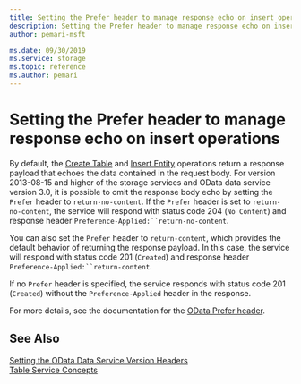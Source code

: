 ```yaml
---
title: Setting the Prefer header to manage response echo on insert operations (REST API) - Azure Storage
description: Setting the Prefer header to manage response echo on insert operations.
author: pemari-msft

ms.date: 09/30/2019
ms.service: storage
ms.topic: reference
ms.author: pemari
---
```


# Setting the Prefer header to manage response echo on insert operations

By default, the [Create Table](Create-Table.md) and [Insert Entity](Insert-Entity.md) operations return a response payload that echoes the data contained in the request body. For version 2013-08-15 and higher of the storage services and OData data service version 3.0, it is possible to omit the response body echo by setting the `Prefer` header to `return-no-content`. If the `Prefer` header is set to `return-no-content`, the service will respond with status code 204 (`No Content`) and response header `Preference-Applied:``return-no-content`.  
  
 You can also set the `Prefer` header to `return-content`, which provides the default behavior of returning the response payload. In this case, the service will respond with status code 201 (`Created`) and response header `Preference-Applied:``return-content`.  
  
 If no `Prefer` header is specified, the service responds with status code 201 (`Created`) without the `Preference-Applied` header in the response.  
  
 For more details, see the documentation for the [OData Prefer header](http://msdn.microsoft.com/library/hh537533.aspx).  
  
## See Also  
 [Setting the OData Data Service Version Headers](Setting-the-OData-Data-Service-Version-Headers.md)   
 [Table Service Concepts](Table-Service-Concepts.md)
